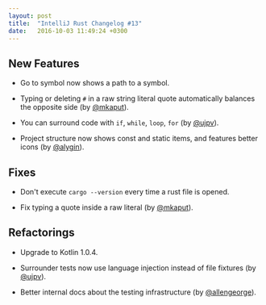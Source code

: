 ```yaml
---
layout: post
title:  "IntelliJ Rust Changelog #13"
date:   2016-10-03 11:49:24 +0300
---
```


## New Features

* Go to symbol now shows a path to a symbol.

* Typing or deleting `#` in a raw string literal quote automatically balances
  the opposite side (by [@mkaput]).

* You can surround code with `if`, `while`, `loop`, `for` (by [@ujpv]).

* Project structure now shows const and static items, and features better icons
  (by [@alygin]).


## Fixes

* Don't execute `cargo --version` every time a rust file is opened.

* Fix typing a quote inside a raw literal (by [@mkaput]).


## Refactorings

* Upgrade to Kotlin 1.0.4.

* Surrounder tests now use language injection instead of file fixtures (by
  [@ujpv]).

* Better internal docs about the testing infrastructure (by [@allengeorge]).

[@mkaput]: https://github.com/mkaput
[@kumbayo]: https://github.com/kumbayo
[@allengeorge]: https://github.com/allengeorge
[@ujpv]: https://github.com/ujpv
[@alygin]: https://github.com/alygin
